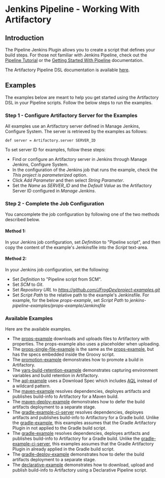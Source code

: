 # Jenkins Pipeline - Working With Artifactory

## Introduction
The Pipeline Jenkins Plugin allows you to create a script that defines your build steps. 
For those not familiar with Jenkins Pipeline, check out the [Pipeline Tutorial](https://github.com/jenkinsci/pipeline-plugin/blob/master/TUTORIAL.md) or the [Getting Started With Pipeline](https://jenkins.io/doc/pipeline/) documentation.

The Artifactory Pipeline DSL documentation is available [here](https://wiki.jenkins-ci.org/display/JENKINS/Working+With+the+Pipeline+Jenkins+Plugin).

## Examples
The examples below are meant to help you get started using the Artifactory DSL in your Pipeline scripts.
Follow the below steps to run the examples.

### Step 1 - Configure Artifactory Server for the Examples
All examples use an Artifactory server defined in Manage Jenkins, Configure System.
The server is retrieved by the examples as follows:
```
def server = Artifactory.server SERVER_ID
```
To set server ID for examples, follow these steps:
* Find or configure an Artifactory server in Jenkins through Manage Jenkins, Configure System.
* In the configuration of the Jenkins job that runs the example, check the *This project is parameterized* option.
* Click *Add Parameter* and then select *String Parameter*.
* Set the *Name* as *SERVER_ID* and the *Default Value* as the Artifactory Server ID configured in *Manage Jenkins*.

### Step 2 - Complete the Job Configuration

You cancomplete the job configuration by following one of the two methods described below.
#### Method 1:
In your Jenkins job configuration, set *Definition* to "Pipeline script",
and then copy the content of the example's Jenkinsfile into the *Script* text-area.
#### Method 2:
In your Jenkins job configuration, set the following:
* Set *Definition* to "Pipeline script from SCM".
* Set *SCM* to *Git*.
* Set *Repository URL* to *https://github.com/JFrogDev/project-examples.git*
* Set *Script Path* to the relative path to the example's Jenkinsfile. For example, for the below *props-example*, set *Script Path* to *jenkins-pipeline-examples/props-example/Jenkinsfile* 

### Available Examples
Here are the available examples.
* The [props-example](https://github.com/jfrogdev/project-examples/tree/master/jenkins-pipeline-examples/props-example) downloads and uploads files to Artifactory with properties. The props-example also uses a placeholder when uploading.
* The [props-single-file-example](https://github.com/jfrogdev/project-examples/tree/master/jenkins-pipeline-examples/props-single-file-example) is the same as the [props-example](https://github.com/jfrogdev/project-examples/tree/master/jenkins-pipeline-examples/props-example), but has the specs embedded inside the Groovy script.
* The [promotion-example](https://github.com/jfrogdev/project-examples/tree/master/jenkins-pipeline-examples/promotion-example) demonstrates how to promote a build in Artifactory.
* The [vars-build-retention-example](https://github.com/jfrogdev/project-examples/tree/master/jenkins-pipeline-examples/vars-build-retention-example) demonstrates capturing environment variables and build retention in Artifactory.
* The [aql-example](https://github.com/jfrogdev/project-examples/tree/master/jenkins-pipeline-examples/aql-example) uses a Download Spec which includes [AQL](https://www.jfrog.com/confluence/display/RTF/Artifactory+Query+Language) instead of a wildcard pattern.
* The [maven-example](https://github.com/jfrogdev/project-examples/tree/master/jenkins-pipeline-examples/maven-example) resolves dependencies, deployes artifacts and publishes build-info to Artifactory for a Maven build.
* The [maven-deploy-example](https://github.com/JFrogDev/project-examples/tree/master/jenkins-pipeline-examples/maven-deploy-example) demonstrates how to defer the build artifacts deployment to a separate stage.
* The [gradle-example-ci-server](https://github.com/jfrogdev/project-examples/tree/master/jenkins-pipeline-examples/gradle-example-ci-server) resolves dependencies, deployes artifacts and publishes build-info to Artifactory for a Gradle build. Unlike the [gradle-example](https://github.com/jfrogdev/project-examples/tree/master/jenkins-pipeline-examples/gradle-example), this examples assumes that the Gradle Artifactory Plugin in not applied to the Gradle build script.
* The [gradle-example](https://github.com/jfrogdev/project-examples/tree/master/jenkins-pipeline-examples/gradle-example) resolves dependencies, deployes artifacts and publishes build-info to Artifactory for a Gradle build. Unlike the [gradle-example-ci-server](https://github.com/jfrogdev/project-examples/tree/master/jenkins-pipeline-examples/gradle-example-ci-server), this examples assumes that the Gradle Artifactory Plugin in already applied in the Gradle build script.
* The [gradle-deploy-example](https://github.com/JFrogDev/project-examples/tree/master/jenkins-pipeline-examples/gradle-deploy-example) demonstrates how to defer the build artifacts deployment to a separate stage.
* The [declarative-example](https://github.com/JFrogDev/project-examples/tree/master/jenkins-pipeline-examples/declarative-example) demonstrates how to download, upload and publish build-info to Artifactory using a Declarative Pipeline script.
